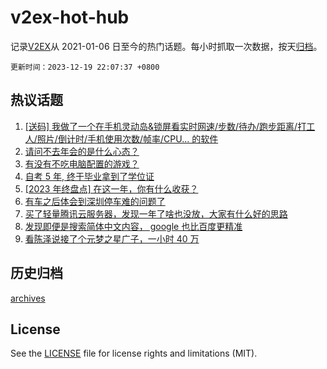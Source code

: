 # v2ex-hot-hub

 记录[V2EX](https://www.v2ex.com/)从 2021-01-06 日至今的热门话题。每小时抓取一次数据，按天[归档](archives)。

`更新时间：2023-12-19 22:07:37 +0800`

## 热议话题

1. [[送码] 我做了一个在手机灵动岛&锁屏看实时网速/步数/待办/跑步距离/打工人/照片/倒计时/手机使用次数/帧率/CPU... 的软件](https://www.v2ex.com/t/1001525)
1. [请问不去年会的是什么心态？](https://www.v2ex.com/t/1001562)
1. [有没有不吃电脑配置的游戏？](https://www.v2ex.com/t/1001528)
1. [自考 5 年, 终于毕业拿到了学位证](https://www.v2ex.com/t/1001627)
1. [[2023 年终盘点] 在这一年，你有什么收获？](https://www.v2ex.com/t/1001624)
1. [有车之后体会到深圳停车难的问题了](https://www.v2ex.com/t/1001576)
1. [买了轻量腾讯云服务器，发现一年了啥也没放，大家有什么好的思路](https://www.v2ex.com/t/1001579)
1. [发现即便是搜索简体中文内容， google 也比百度更精准](https://www.v2ex.com/t/1001481)
1. [看陈泽说接了个元梦之星广子，一小时 40 万](https://www.v2ex.com/t/1001549)

## 历史归档

[archives](archives)

## License

See the [LICENSE](LICENSE) file for license rights and limitations (MIT).
